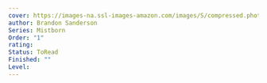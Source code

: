 ```yaml
---
cover: https://images-na.ssl-images-amazon.com/images/S/compressed.photo.goodreads.com/books/1722448068i/6547258.jpg
author: Brandon Sanderson
Series: Mistborn
Order: "1"
rating: 
Status: ToRead
Finished: ""
Level:
---
```








